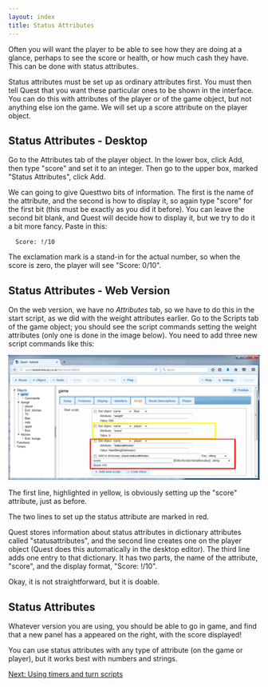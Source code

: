 ```yaml
---
layout: index
title: Status Attributes
---
```


Often you will want the player to be able to see how they are doing at a glance, perhaps to see the score or health, or how much cash they have. This can be done with status attributes.

Status attributes must be set up as ordinary attributes first. You must then tell Quest that you want these particular ones to be shown in the interface. You can do this with attributes of the player or of the game object, but not anything else ion the game. We will set up a score attribute on the player object.


Status Attributes - Desktop
---------------------------

Go to the Attributes tab of the player object. In the lower box, click Add, then type "score" and set it to an integer. Then go to the upper box, marked "Status Attributes", click Add.

We can going to give Questtwo bits of information. The first is the name of the attribute, and the second is how to display it, so again type "score" for the first bit (this must be exactly as you did it before). You can leave the second bit blank, and Quest will decide how to display it, but we try to do it a bit more fancy. Paste in this:
```
  Score: !/10
```
The exclamation mark is a stand-in for the actual number, so when the score is zero, the player will see "Score: 0/10".

Status Attributes - Web Version
-------------------------------

On the web version, we have no _Attributes_ tab, so we have to do this in the start script, as we did with the weight attributes earlier. Go to the Scripts tab of the game object; you should see the script commands setting the weight attributes (only one is done in the image below). You need to add three new script commands like this:

![](status_attribute.png "status_attribute.png")

The first line, highlighted in yellow, is obviously setting up the "score" attribute, just as before.

The two lines to set up the status attribute are marked in red.

Quest stores information about status attributes in dictionary attributes called "statusattributes", and the second line creates one on the player object (Quest does this automatically in the desktop editor). The third line adds one entry to that dictionary. It has two parts, the name of the attribute, "score", and the display format, "Score: !/10".

Okay, it is not straightforward, but it is doable.

Status Attributes
-----------------

Whatever version you are using, you should be able to go in game, and find that a new panel has a appeared on the right, with the score displayed!

You can use status attributes with any type of attribute (on the game or player), but it works best with numbers and strings.

[Next: Using timers and turn scripts](using_timers_and_turn_scripts.html)